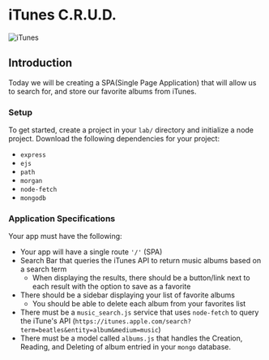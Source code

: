# iTunes C.R.U.D.

![iTunes](http://i.giphy.com/M0jz9LMQCPDLW.gif)

## Introduction
Today we will be creating a SPA(Single Page Application) that will allow us to search for, and store our favorite albums from iTunes.

### Setup
To get started, create a project in your `lab/` directory and initialize a node project. Download the following dependencies for your project:
  - `express`
  - `ejs`
  - `path`
  - `morgan`
  - `node-fetch`
  - `mongodb`

### Application Specifications
Your app must have the following:
  - Your app will have a single route `'/'` (SPA)
  - Search Bar that queries the iTunes API to return music albums based on a search term
    * When displaying the results, there should be a button/link next to each result with the option to save as a favorite
  - There should be a sidebar displaying your list of favorite albums
    * You should be able to delete each album from your favorites list
  - There must be a `music_search.js` service that uses `node-fetch` to query the iTune's API (`https://itunes.apple.com/search?term=beatles&entity=album&medium=music`)
  - There must be a model called `albums.js` that handles the Creation, Reading, and Deleting of album entried in your `mongo` database.
